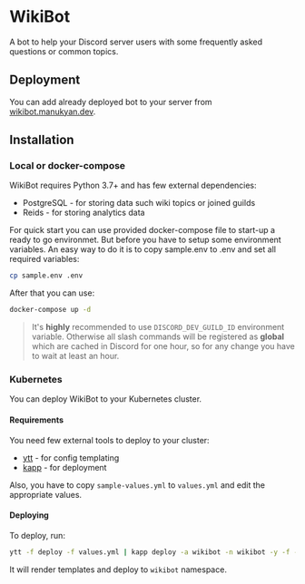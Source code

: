 # WikiBot

A bot to help your Discord server users with some frequently asked questions or
common topics.

## Deployment

You can add already deployed bot to your server from
[wikibot.manukyan.dev](https://wikibot.manukyan.dev).

## Installation

### Local or docker-compose

WikiBot requires Python 3.7+ and has few external dependencies:

* PostgreSQL - for storing data such wiki topics or joined guilds
* Reids - for storing analytics data

For quick start you can use provided docker-compose file to start-up a ready to
go environmet. But before you have to setup some environment variables. An easy
way to do it is to copy sample.env to .env and set all required variables:

```bash
cp sample.env .env
```

After that you can use:

```bash
docker-compose up -d
```

> It's **highly** recommended to use `DISCORD_DEV_GUILD_ID` environment
> variable. Otherwise all slash commands will be registered as __global__ which
> are cached in Discord for one hour, so for any change you have to wait at
> least an hour.

### Kubernetes

You can deploy WikiBot to your Kubernetes cluster.

#### Requirements

You need few external tools to deploy to your cluster:

* [ytt](https://carvel.dev/ytt/) - for config templating
* [kapp](https://carvel.dev/kapp/) - for deployment

Also, you have to copy `sample-values.yml` to `values.yml` and edit the
appropriate values.

#### Deploying

To deploy, run:

```bash
ytt -f deploy -f values.yml | kapp deploy -a wikibot -n wikibot -y -f -
```

It will render templates and deploy to `wikibot` namespace.

